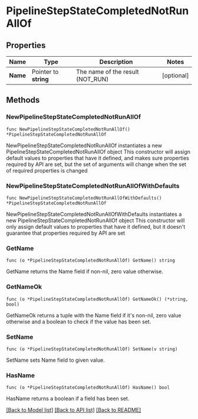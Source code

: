 # PipelineStepStateCompletedNotRunAllOf

## Properties

Name | Type | Description | Notes
------------ | ------------- | ------------- | -------------
**Name** | Pointer to **string** | The name of the result (NOT_RUN) | [optional] 

## Methods

### NewPipelineStepStateCompletedNotRunAllOf

`func NewPipelineStepStateCompletedNotRunAllOf() *PipelineStepStateCompletedNotRunAllOf`

NewPipelineStepStateCompletedNotRunAllOf instantiates a new PipelineStepStateCompletedNotRunAllOf object
This constructor will assign default values to properties that have it defined,
and makes sure properties required by API are set, but the set of arguments
will change when the set of required properties is changed

### NewPipelineStepStateCompletedNotRunAllOfWithDefaults

`func NewPipelineStepStateCompletedNotRunAllOfWithDefaults() *PipelineStepStateCompletedNotRunAllOf`

NewPipelineStepStateCompletedNotRunAllOfWithDefaults instantiates a new PipelineStepStateCompletedNotRunAllOf object
This constructor will only assign default values to properties that have it defined,
but it doesn't guarantee that properties required by API are set

### GetName

`func (o *PipelineStepStateCompletedNotRunAllOf) GetName() string`

GetName returns the Name field if non-nil, zero value otherwise.

### GetNameOk

`func (o *PipelineStepStateCompletedNotRunAllOf) GetNameOk() (*string, bool)`

GetNameOk returns a tuple with the Name field if it's non-nil, zero value otherwise
and a boolean to check if the value has been set.

### SetName

`func (o *PipelineStepStateCompletedNotRunAllOf) SetName(v string)`

SetName sets Name field to given value.

### HasName

`func (o *PipelineStepStateCompletedNotRunAllOf) HasName() bool`

HasName returns a boolean if a field has been set.


[[Back to Model list]](../README.md#documentation-for-models) [[Back to API list]](../README.md#documentation-for-api-endpoints) [[Back to README]](../README.md)


